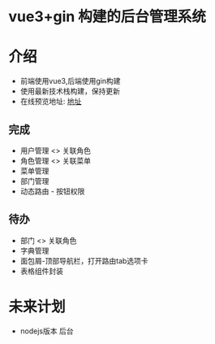 # vue3+gin 构建的后台管理系统

# 介绍

- 前端使用vue3,后端使用gin构建
- 使用最新技术栈构建，保持更新
- 在线预览地址: [地址](http://vue3.start6.cn)

## 完成
- 用户管理  <> 关联角色
- 角色管理  <> 关联菜单
- 菜单管理  
- 部门管理
- 动态路由 - 按钮权限
## 待办

- 部门 <> 关联角色
- 字典管理
- 面包屑-顶部导航栏，打开路由tab选项卡
- 表格组件封装

# 未来计划

- nodejs版本 后台

